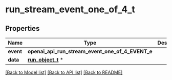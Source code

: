 # run_stream_event_one_of_4_t

## Properties
Name | Type | Description | Notes
------------ | ------------- | ------------- | -------------
**event** | **openai_api_run_stream_event_one_of_4_EVENT_e** |  | 
**data** | [**run_object_t**](run_object.md) \* |  | 

[[Back to Model list]](../README.md#documentation-for-models) [[Back to API list]](../README.md#documentation-for-api-endpoints) [[Back to README]](../README.md)


